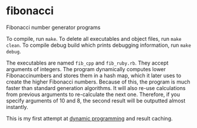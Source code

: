 # fibonacci
Fibonacci number generator programs

To compile, run ```make```. To delete all executables and object files, run ```make clean```. To compile debug build which prints debugging information, run ```make debug```.

The executables are named ```fib_cpp``` and ```fib_ruby.rb```. They accept arguments of integers. The program dynamically computes lower Fibonaccinumbers and stores them in a hash map, which it later uses to create the higher Fibonacci numbers. Because of this, the program is much faster than standard generation algorithms. It will also re-use calculations from previous arguments to re-calculate the next one. Therefore, if you specify arguments of 10 and 8, the second result will be outputted almost instantly.

This is my first attempt at [dynamic programming](https://en.wikipedia.org/wiki/Dynamic_programming) and result caching. 
